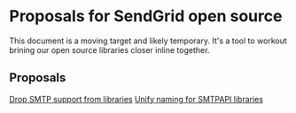 # Proposals for SendGrid open source

This document is a moving target and likely temporary. It's a tool to workout brining our open source libraries closer inline together.

## Proposals

[Drop SMTP support from libraries](http://github.com/scottmotte/sendgrid-opensource-proposals/blob/master/proposals/DROP_SMTP.md)
[Unify naming for SMTPAPI libraries](http://github.com/scottmotte/sendgrid-opensource-proposals/blob/master/proposals/METHOD_NAMING.md)


